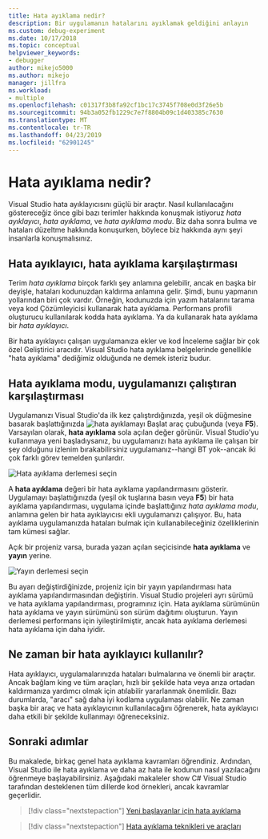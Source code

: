 ```yaml
---
title: Hata ayıklama nedir?
description: Bir uygulamanın hatalarını ayıklamak geldiğini anlayın
ms.custom: debug-experiment
ms.date: 10/17/2018
ms.topic: conceptual
helpviewer_keywords:
- debugger
author: mikejo5000
ms.author: mikejo
manager: jillfra
ms.workload:
- multiple
ms.openlocfilehash: c01317f3b8fa92cf1bc17c3745f708e0d3f26e5b
ms.sourcegitcommit: 94b3a052fb1229c7e7f8804b09c1d403385c7630
ms.translationtype: MT
ms.contentlocale: tr-TR
ms.lasthandoff: 04/23/2019
ms.locfileid: "62901245"
---
```

# <a name="what-is-debugging"></a>Hata ayıklama nedir?

Visual Studio hata ayıklayıcısını güçlü bir araçtır. Nasıl kullanılacağını göstereceğiz önce gibi bazı terimler hakkında konuşmak istiyoruz *hata ayıklayıcı*, *hata ayıklama*, ve *hata ayıklama modu*. Biz daha sonra bulma ve hataları düzeltme hakkında konuşurken, böylece biz hakkında aynı şeyi insanlarla konuşmalısınız.

## <a name="debugger-vs-debugging"></a>Hata ayıklayıcı, hata ayıklama karşılaştırması

Terim *hata ayıklama* birçok farklı şey anlamına gelebilir, ancak en başka bir deyişle, hataları kodunuzdan kaldırma anlamına gelir. Şimdi, bunu yapmanın yollarından biri çok vardır. Örneğin, kodunuzda için yazım hatalarını tarama veya kod Çözümleyicisi kullanarak hata ayıklama. Performans profili oluşturucu kullanılarak kodda hata ayıklama. Ya da kullanarak hata ayıklama bir *hata ayıklayıcı*.

Bir hata ayıklayıcı çalışan uygulamanıza ekler ve kod İnceleme sağlar bir çok özel Geliştirici aracıdır. Visual Studio hata ayıklama belgelerinde genellikle "hata ayıklama" dediğimiz olduğunda ne demek isteriz budur.

## <a name="debug-mode-vs-running-your-app"></a>Hata ayıklama modu, uygulamanızı çalıştıran karşılaştırması

Uygulamanızı Visual Studio'da ilk kez çalıştırdığınızda, yeşil ok düğmesine basarak başlattığınızda ![hata ayıklamayı Başlat](../debugger/media/dbg-tour-start-debugging.png "hata ayıklamayı Başlat") araç çubuğunda (veya **F5**). Varsayılan olarak, **hata ayıklama** sola açılan değer görünür. Visual Studio'yu kullanmaya yeni başladıysanız, bu uygulamanızı hata ayıklama ile çalışan bir şey olduğunu izlenim bırakabilirsiniz uygulamanız--hangi BT yok--ancak iki çok farklı görev temelden şunlardır.

![Hata ayıklama derlemesi seçin](../debugger/media/what-is-debugging-debug-build.png)

A **hata ayıklama** değeri bir hata ayıklama yapılandırmasını gösterir. Uygulamayı başlattığınızda (yeşil ok tuşlarına basın veya **F5**) bir hata ayıklama yapılandırması, uygulama içinde başlattığınız *hata ayıklama modu*, anlamına gelen bir hata ayıklayıcısı ekli uygulamanızı çalışıyor. Bu, hata ayıklama uygulamanızda hataları bulmak için kullanabileceğiniz özelliklerinin tam kümesi sağlar.

Açık bir projeniz varsa, burada yazan açılan seçicisinde **hata ayıklama** ve **yayın** yerine.

![Yayın derlemesi seçin](../debugger/media/what-is-debugging-release-build.png)

Bu ayarı değiştirdiğinizde, projeniz için bir yayın yapılandırması hata ayıklama yapılandırmasından değiştirin. Visual Studio projeleri ayrı sürümü ve hata ayıklama yapılandırması, programınız için. Hata ayıklama sürümünün hata ayıklama ve yayın sürümünü son sürüm dağıtımı oluşturun. Yayın derlemesi performans için iyileştirilmiştir, ancak hata ayıklama derlemesi hata ayıklama için daha iyidir.

## <a name="when-to-use-a-debugger"></a>Ne zaman bir hata ayıklayıcı kullanılır?

Hata ayıklayıcı, uygulamalarınızda hataları bulmalarına ve önemli bir araçtır. Ancak bağlam king ve tüm araçları, hızlı bir şekilde hata veya arıza ortadan kaldırmanıza yardımcı olmak için atılabilir yararlanmak önemlidir. Bazı durumlarda, "aracı" sağ daha iyi kodlama uygulaması olabilir. Ne zaman başka bir araç ve hata ayıklayıcının kullanılacağını öğrenerek, hata ayıklayıcı daha etkili bir şekilde kullanmayı öğreneceksiniz.

## <a name="next-steps"></a>Sonraki adımlar

Bu makalede, birkaç genel hata ayıklama kavramları öğrendiniz. Ardından, Visual Studio ile hata ayıklama ve daha az hata ile kodunun nasıl yazılacağını öğrenmeye başlayabilirsiniz. Aşağıdaki makaleler show C# Visual Studio tarafından desteklenen tüm dillerde kod örnekleri, ancak kavramlar geçerlidir.

> [!div class="nextstepaction"]
> [Yeni başlayanlar için hata ayıklama](../debugger/debugging-absolute-beginners.md)

> [!div class="nextstepaction"]
> [Hata ayıklama teknikleri ve araçları](../debugger/write-better-code-with-visual-studio.md)
